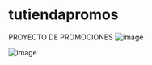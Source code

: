 # tutiendapromos
PROYECTO DE PROMOCIONES
![image](https://user-images.githubusercontent.com/33080405/158008037-97c731e5-9077-45f8-91d0-175fbb2a0389.png)

![image](https://user-images.githubusercontent.com/33080405/158008045-b1e4bdb5-d7ce-45b4-901c-419edd30cc34.png)
